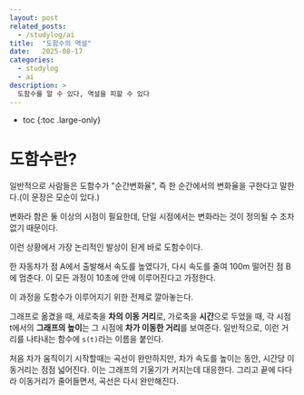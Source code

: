 ```yaml
---
layout: post
related_posts:
  - /studylog/ai
title:  "도함수의 역설"
date:   2025-08-17
categories:
  - studylog
  - ai
description: >
  도함수를 알 수 있다, 역설을 피할 수 있다
---
```

* toc
{:toc .large-only}

# 도함수란?
일반적으로 사람들은 도함수가 "순간변화율", 즉 한 순간에서의 변화율을 구한다고 말한다.(이 문장은 모순이 있다.)

변화라 함은 둘 이상의 시점이 필요한데, 단일 시점에서는 변화라는 것이 정의될 수 조차 없기 때문이다. 

이런 상황에서 가장 논리적인 발상이 된게 바로 도함수이다.

한 자동차가 점 A에서 출발해서 속도를 높였다가, 다시 속도를 줄여 100m 떨어진 점 B에 멈춘다. 이 모든 과정이 10초에 안에 이루어진다고 가정한다.

이 과정을 도함수가 이루어지기 위한 전제로 깔아놓는다.

그래프로 옮겼을 때, 세로축을 **차의 이동 거리**로, 가로축을 **시간**으로 두었을 때, 각 시점 t에서의 **그래프의 높이**는 그 시점에 **차가 이동한 거리**를 보여준다. 
일반적으로, 이런 거리를 나타내는 함수에 `s(t)`라는 이름을 붙인다.

처음 차가 움직이기 시작할때는 곡선이 완만하지만, 차가 속도를 높이는 동안, 시간당 이동거리는 점점 넓어진다. 이는 그래프의 기울기가 커지는데 대응한다. 그리고 끝에 다다라 이동거리가 줄어들면서, 곡선은 다시 완만해진다.